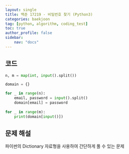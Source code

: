 ```yaml
---
layout: single
title: 백준 17219 - 비밀번호 찾기 (Python3)
categories: baekjoon
tag: [python, algorithm, coding_test]
toc: true 
author_profile: false
sidebar:
    nav: "docs"
---
```


## 코드

```python
n, m = map(int, input().split())

domain = {}

for _ in range(n):
    email, password = input().split()
    domain[email] = password
    
for _ in range(m):
    print(domain[input()])
```



## 문제 해설

파이썬의 Dictionary 자료형을 사용하여 간단하게 풀 수 있는 문제
